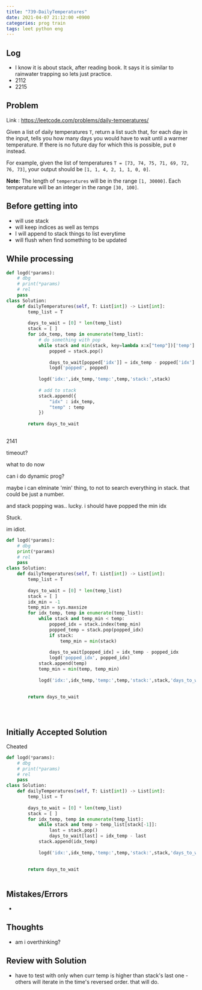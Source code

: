 ```yaml
---
title: "739-DailyTemperatures"
date: 2021-04-07 21:12:00 +0900
categories: prog train
tags: leet python eng
---
```

## Log

* I know it is about stack, after reading book. It says it is similar to rainwater trapping so lets just practice.
* 2112
* 2215



## Problem

Link : https://leetcode.com/problems/daily-temperatures/

Given a list of daily temperatures `T`, return a list such that, for each day in the input, tells you how many days you would have to wait until a warmer temperature. If there is no future day for which this is possible, put `0` instead.

For example, given the list of temperatures `T = [73, 74, 75, 71, 69, 72, 76, 73]`, your output should be `[1, 1, 4, 2, 1, 1, 0, 0]`.

**Note:** The length of `temperatures` will be in the range `[1, 30000]`. Each temperature will be an integer in the range `[30, 100]`.



## Before getting into

* will use stack
* will keep indices as well as temps
* I will append to stack things to list everytime
* will flush when find something to be updated



## While processing

``` python
def logd(*params):
    # dbg
    # print(*params)
    # rel
    pass
class Solution:
    def dailyTemperatures(self, T: List[int]) -> List[int]:
        temp_list = T
        
        days_to_wait = [0] * len(temp_list)
        stack = [ ]
        for idx_temp, temp in enumerate(temp_list):
            # do something with pop
            while stack and min(stack, key=lambda x:x["temp"])['temp'] < temp:
                popped = stack.pop()
                
                days_to_wait[popped['idx']] = idx_temp - popped['idx']
                logd('popped', popped)
                
            logd('idx:',idx_temp,'temp:',temp,'stack:',stack)
            
            # add to stack
            stack.append({
                "idx" : idx_temp,
                "temp" : temp
            })
            
        return days_to_wait
        
```

2141

timeout?

what to do now



can i do dynamic prog?



maybe i can elminate 'min' thing, to not to search everything in stack. that could be just a number.

and stack popping was.. lucky. i should have popped the min idx



Stuck.

im idiot.

``` python
def logd(*params):
    # dbg
    print(*params)
    # rel
    pass
class Solution:
    def dailyTemperatures(self, T: List[int]) -> List[int]:
        temp_list = T
        
        days_to_wait = [0] * len(temp_list)
        stack = [ ]
        idx_min = -1
        temp_min = sys.maxsize
        for idx_temp, temp in enumerate(temp_list):
            while stack and temp_min < temp:
                popped_idx = stack.index(temp_min)
                popped_temp = stack.pop(popped_idx)
                if stack:
                    temp_min = min(stack)
                
                days_to_wait[popped_idx] = idx_temp - popped_idx
                logd('popped_idx', popped_idx)
            stack.append(temp)
            temp_min = min(temp, temp_min)
            
            logd('idx:',idx_temp,'temp:',temp,'stack:',stack,'days_to_wait:',days_to_wait)
            
            
        return days_to_wait
            
```





``` python

```



``` python

```





## Initially Accepted Solution

Cheated

``` python
def logd(*params):
    # dbg
    # print(*params)
    # rel
    pass
class Solution:
    def dailyTemperatures(self, T: List[int]) -> List[int]:
        temp_list = T
        
        days_to_wait = [0] * len(temp_list)
        stack = [ ]
        for idx_temp, temp in enumerate(temp_list):
            while stack and temp > temp_list[stack[-1]]:
                last = stack.pop()
                days_to_wait[last] = idx_temp - last
            stack.append(idx_temp)
            
            logd('idx:',idx_temp,'temp:',temp,'stack:',stack,'days_to_wait:',days_to_wait)
            
            
        return days_to_wait
            
```



## Mistakes/Errors

* 



## Thoughts

* am i overthinking?



## Review with Solution

* have to test with only when curr temp is higher than stack's last one - others will iterate in the time's reversed order. that will do.

